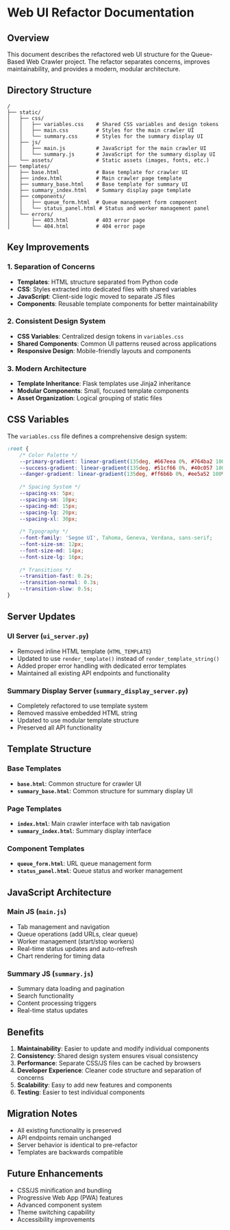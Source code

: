 # Web UI Refactor Documentation

## Overview

This document describes the refactored web UI structure for the Queue-Based Web Crawler project. The refactor separates concerns, improves maintainability, and provides a modern, modular architecture.

## Directory Structure

```
/
├── static/
│   ├── css/
│   │   ├── variables.css    # Shared CSS variables and design tokens
│   │   ├── main.css         # Styles for the main crawler UI
│   │   └── summary.css      # Styles for the summary display UI
│   ├── js/
│   │   ├── main.js          # JavaScript for the main crawler UI
│   │   └── summary.js       # JavaScript for the summary display UI
│   └── assets/              # Static assets (images, fonts, etc.)
├── templates/
│   ├── base.html            # Base template for crawler UI
│   ├── index.html           # Main crawler page template
│   ├── summary_base.html    # Base template for summary UI
│   ├── summary_index.html   # Summary display page template
│   ├── components/
│   │   ├── queue_form.html  # Queue management form component
│   │   └── status_panel.html # Status and worker management panel
│   └── errors/
│       ├── 403.html         # 403 error page
│       └── 404.html         # 404 error page
```

## Key Improvements

### 1. Separation of Concerns

- **Templates**: HTML structure separated from Python code
- **CSS**: Styles extracted into dedicated files with shared variables
- **JavaScript**: Client-side logic moved to separate JS files
- **Components**: Reusable template components for better maintainability

### 2. Consistent Design System

- **CSS Variables**: Centralized design tokens in `variables.css`
- **Shared Components**: Common UI patterns reused across applications
- **Responsive Design**: Mobile-friendly layouts and components

### 3. Modern Architecture

- **Template Inheritance**: Flask templates use Jinja2 inheritance
- **Modular Components**: Small, focused template components
- **Asset Organization**: Logical grouping of static files

## CSS Variables

The `variables.css` file defines a comprehensive design system:

```css
:root {
    /* Color Palette */
    --primary-gradient: linear-gradient(135deg, #667eea 0%, #764ba2 100%);
    --success-gradient: linear-gradient(135deg, #51cf66 0%, #40c057 100%);
    --danger-gradient: linear-gradient(135deg, #ff6b6b 0%, #ee5a52 100%);
    
    /* Spacing System */
    --spacing-xs: 5px;
    --spacing-sm: 10px;
    --spacing-md: 15px;
    --spacing-lg: 20px;
    --spacing-xl: 30px;
    
    /* Typography */
    --font-family: 'Segoe UI', Tahoma, Geneva, Verdana, sans-serif;
    --font-size-sm: 12px;
    --font-size-md: 14px;
    --font-size-lg: 16px;
    
    /* Transitions */
    --transition-fast: 0.2s;
    --transition-normal: 0.3s;
    --transition-slow: 0.5s;
}
```

## Server Updates

### UI Server (`ui_server.py`)

- Removed inline HTML template (`HTML_TEMPLATE`)
- Updated to use `render_template()` instead of `render_template_string()`
- Added proper error handling with dedicated error templates
- Maintained all existing API endpoints and functionality

### Summary Display Server (`summary_display_server.py`)

- Completely refactored to use template system
- Removed massive embedded HTML string
- Updated to use modular template structure
- Preserved all API functionality

## Template Structure

### Base Templates

- **`base.html`**: Common structure for crawler UI
- **`summary_base.html`**: Common structure for summary display UI

### Page Templates

- **`index.html`**: Main crawler interface with tab navigation
- **`summary_index.html`**: Summary display interface

### Component Templates

- **`queue_form.html`**: URL queue management form
- **`status_panel.html`**: Queue status and worker management

## JavaScript Architecture

### Main JS (`main.js`)

- Tab management and navigation
- Queue operations (add URLs, clear queue)
- Worker management (start/stop workers)
- Real-time status updates and auto-refresh
- Chart rendering for timing data

### Summary JS (`summary.js`)

- Summary data loading and pagination
- Search functionality
- Content processing triggers
- Real-time status updates

## Benefits

1. **Maintainability**: Easier to update and modify individual components
2. **Consistency**: Shared design system ensures visual consistency
3. **Performance**: Separate CSS/JS files can be cached by browsers
4. **Developer Experience**: Cleaner code structure and separation of concerns
5. **Scalability**: Easy to add new features and components
6. **Testing**: Easier to test individual components

## Migration Notes

- All existing functionality is preserved
- API endpoints remain unchanged
- Server behavior is identical to pre-refactor
- Templates are backwards compatible

## Future Enhancements

- CSS/JS minification and bundling
- Progressive Web App (PWA) features
- Advanced component system
- Theme switching capability
- Accessibility improvements 